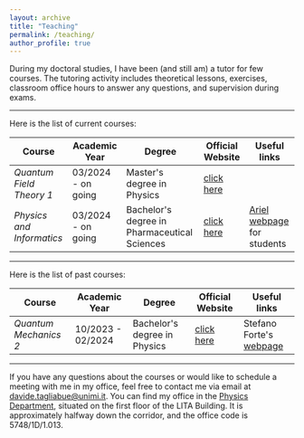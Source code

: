 ```yaml
---
layout: archive
title: "Teaching"
permalink: /teaching/
author_profile: true
---
```



During my doctoral studies, I have been (and still am) a tutor for few courses. The tutoring activity includes theoretical lessons, exercises, classroom office hours to answer any questions, and supervision during exams.

---

Here is the list of current courses:

| Course | Academic Year | Degree | Official Website | Useful links |
|--------|---------------|--------|------------------|--------------|
| *Quantum Field Theory 1* | 03/2024 - on going | Master's degree in Physics |[click here](https://www.unimi.it/en/education/degree-programme-courses/2024/quantum-field-theory-1) | 
| *Physics and Informatics* | 03/2024 - on going | Bachelor's degree in Pharmaceutical Sciences |[click here](https://www.unimi.it/en/education/degree-programme-courses/2024/physics-and-informatics) | [Ariel webpage](https://elearning.unimi.it/authentication/skin/ariel2/login.aspx?url=https%3a%2f%2fnnerif.ariel.ctu.unimi.it%3a443%2fv5%2fhome%2fDefault.aspx&service=https%3a%2f%2fnnerif.ariel.ctu.unimi.it%2fv5&c=true) for students |

---

Here is the list of past courses:

| Course | Academic Year | Degree | Official Website | Useful links |
|--------|---------------|--------|------------------|--------------|
| *Quantum Mechanics 2* | 10/2023 - 02/2024 | Bachelor's degree in Physics |[click here](https://www.unimi.it/en/education/degree-programme-courses/2024/quantum-phisycs-2) | Stefano Forte's [webpage](https://pcforte.mi.infn.it/mq/index.html) |

---

If you have any questions about the courses or would like to schedule a meeting with me in my office, feel free to contact me via email at [davide.tagliabue@unimi.it](mailto:davide.tagliabue@unimi.it). You can find my office in the [Physics Department](https://www.google.com/maps/place/uniMI+·+Dipartimento+di+Fisica/@45.4765077,9.230825,15z/data=!4m6!3m5!1s0x4786c6f44476e85f:0x9118846f43190d5e!8m2!3d45.4765077!4d9.230825!16s%2Fg%2F1hhkczltw?entry=ttu), situated on the first floor of the LITA Building. It is approximately halfway down the corridor, and the office code is 5748/1D/1.013.

